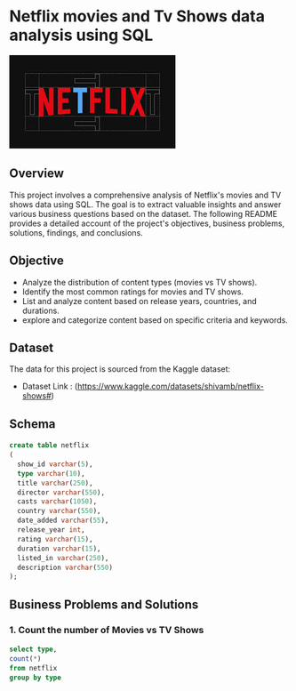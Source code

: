 # Netflix movies and Tv Shows data analysis using SQL
![Netflix_logo](https://github.com/divyakandi/Netflix_sql_project/blob/main/Netflix_logo.jpeg)
## Overview
This project involves a comprehensive analysis of Netflix's movies and TV shows data using SQL. The goal is to extract valuable insights and answer various business questions based on the dataset. The following README provides a detailed account of the project's objectives, business problems, solutions, findings, and conclusions.

## Objective
- 	Analyze the distribution of content types (movies vs TV shows).
- 	Identify the most common ratings for movies and TV shows.
- 	List and analyze content based on release years, countries, and durations.
-   explore and categorize content based on specific criteria and keywords.

## Dataset
The data for this project is sourced from the Kaggle dataset:
-  Dataset Link : (https://www.kaggle.com/datasets/shivamb/netflix-shows#)

## Schema
```sql
create table netflix
(
  show_id varchar(5),
  type varchar(10),
  title varchar(250),
  director varchar(550),
  casts varchar(1050),
  country varchar(550),
  date_added varchar(55),
  release_year int,
  rating varchar(15),
  duration varchar(15),
  listed_in varchar(250),
  description varchar(550)
);
```
## Business Problems and Solutions
### 1. Count the number of Movies vs TV Shows
```sql
select type,
count(*)
from netflix
group by type
```
